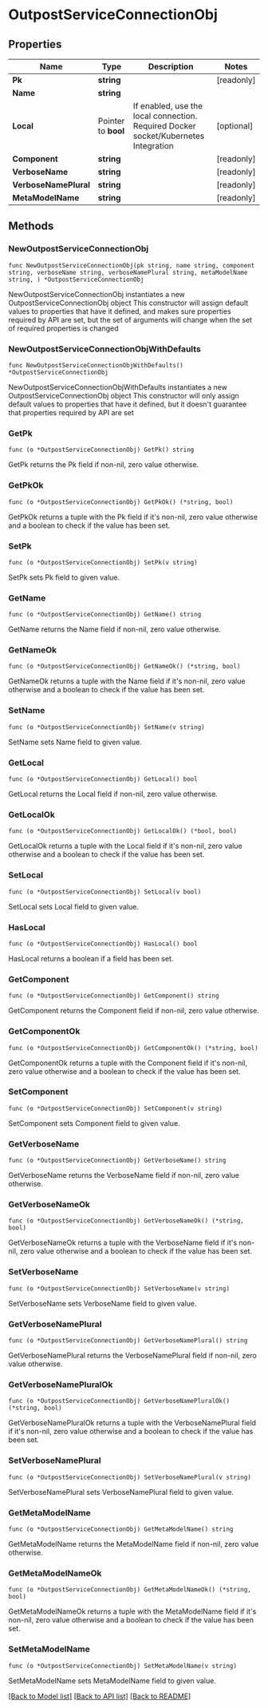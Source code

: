 # OutpostServiceConnectionObj

## Properties

Name | Type | Description | Notes
------------ | ------------- | ------------- | -------------
**Pk** | **string** |  | [readonly] 
**Name** | **string** |  | 
**Local** | Pointer to **bool** | If enabled, use the local connection. Required Docker socket/Kubernetes Integration | [optional] 
**Component** | **string** |  | [readonly] 
**VerboseName** | **string** |  | [readonly] 
**VerboseNamePlural** | **string** |  | [readonly] 
**MetaModelName** | **string** |  | [readonly] 

## Methods

### NewOutpostServiceConnectionObj

`func NewOutpostServiceConnectionObj(pk string, name string, component string, verboseName string, verboseNamePlural string, metaModelName string, ) *OutpostServiceConnectionObj`

NewOutpostServiceConnectionObj instantiates a new OutpostServiceConnectionObj object
This constructor will assign default values to properties that have it defined,
and makes sure properties required by API are set, but the set of arguments
will change when the set of required properties is changed

### NewOutpostServiceConnectionObjWithDefaults

`func NewOutpostServiceConnectionObjWithDefaults() *OutpostServiceConnectionObj`

NewOutpostServiceConnectionObjWithDefaults instantiates a new OutpostServiceConnectionObj object
This constructor will only assign default values to properties that have it defined,
but it doesn't guarantee that properties required by API are set

### GetPk

`func (o *OutpostServiceConnectionObj) GetPk() string`

GetPk returns the Pk field if non-nil, zero value otherwise.

### GetPkOk

`func (o *OutpostServiceConnectionObj) GetPkOk() (*string, bool)`

GetPkOk returns a tuple with the Pk field if it's non-nil, zero value otherwise
and a boolean to check if the value has been set.

### SetPk

`func (o *OutpostServiceConnectionObj) SetPk(v string)`

SetPk sets Pk field to given value.


### GetName

`func (o *OutpostServiceConnectionObj) GetName() string`

GetName returns the Name field if non-nil, zero value otherwise.

### GetNameOk

`func (o *OutpostServiceConnectionObj) GetNameOk() (*string, bool)`

GetNameOk returns a tuple with the Name field if it's non-nil, zero value otherwise
and a boolean to check if the value has been set.

### SetName

`func (o *OutpostServiceConnectionObj) SetName(v string)`

SetName sets Name field to given value.


### GetLocal

`func (o *OutpostServiceConnectionObj) GetLocal() bool`

GetLocal returns the Local field if non-nil, zero value otherwise.

### GetLocalOk

`func (o *OutpostServiceConnectionObj) GetLocalOk() (*bool, bool)`

GetLocalOk returns a tuple with the Local field if it's non-nil, zero value otherwise
and a boolean to check if the value has been set.

### SetLocal

`func (o *OutpostServiceConnectionObj) SetLocal(v bool)`

SetLocal sets Local field to given value.

### HasLocal

`func (o *OutpostServiceConnectionObj) HasLocal() bool`

HasLocal returns a boolean if a field has been set.

### GetComponent

`func (o *OutpostServiceConnectionObj) GetComponent() string`

GetComponent returns the Component field if non-nil, zero value otherwise.

### GetComponentOk

`func (o *OutpostServiceConnectionObj) GetComponentOk() (*string, bool)`

GetComponentOk returns a tuple with the Component field if it's non-nil, zero value otherwise
and a boolean to check if the value has been set.

### SetComponent

`func (o *OutpostServiceConnectionObj) SetComponent(v string)`

SetComponent sets Component field to given value.


### GetVerboseName

`func (o *OutpostServiceConnectionObj) GetVerboseName() string`

GetVerboseName returns the VerboseName field if non-nil, zero value otherwise.

### GetVerboseNameOk

`func (o *OutpostServiceConnectionObj) GetVerboseNameOk() (*string, bool)`

GetVerboseNameOk returns a tuple with the VerboseName field if it's non-nil, zero value otherwise
and a boolean to check if the value has been set.

### SetVerboseName

`func (o *OutpostServiceConnectionObj) SetVerboseName(v string)`

SetVerboseName sets VerboseName field to given value.


### GetVerboseNamePlural

`func (o *OutpostServiceConnectionObj) GetVerboseNamePlural() string`

GetVerboseNamePlural returns the VerboseNamePlural field if non-nil, zero value otherwise.

### GetVerboseNamePluralOk

`func (o *OutpostServiceConnectionObj) GetVerboseNamePluralOk() (*string, bool)`

GetVerboseNamePluralOk returns a tuple with the VerboseNamePlural field if it's non-nil, zero value otherwise
and a boolean to check if the value has been set.

### SetVerboseNamePlural

`func (o *OutpostServiceConnectionObj) SetVerboseNamePlural(v string)`

SetVerboseNamePlural sets VerboseNamePlural field to given value.


### GetMetaModelName

`func (o *OutpostServiceConnectionObj) GetMetaModelName() string`

GetMetaModelName returns the MetaModelName field if non-nil, zero value otherwise.

### GetMetaModelNameOk

`func (o *OutpostServiceConnectionObj) GetMetaModelNameOk() (*string, bool)`

GetMetaModelNameOk returns a tuple with the MetaModelName field if it's non-nil, zero value otherwise
and a boolean to check if the value has been set.

### SetMetaModelName

`func (o *OutpostServiceConnectionObj) SetMetaModelName(v string)`

SetMetaModelName sets MetaModelName field to given value.



[[Back to Model list]](../README.md#documentation-for-models) [[Back to API list]](../README.md#documentation-for-api-endpoints) [[Back to README]](../README.md)


